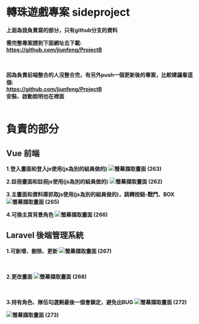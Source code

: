 # 轉珠遊戲專案 sideproject
<b>上面為我負責寫的部分，只有github分支的資料

需完整專案請到下面網址去下載:<br>
https://github.com/jiunfeng/ProjectB

<br><br>
因為負責前端整合的人沒整合完，有另外push一個更新後的專案，比較建議看這個:<br>
https://github.com/jiunfeng/ProjectB <br>
安裝、啟動說明也在裡面
<br><br>


# 負責的部分
## Vue 前端
1.登入畫面和登入js使用(js為別的組員做的)
![螢幕擷取畫面 (263)](https://github.com/hsd325/ProjectB/assets/100175482/8f64e373-e67f-4725-9997-2d660becfd33)

2.註冊畫面和註冊js使用(js為別的組員做的)
![螢幕擷取畫面 (262)](https://github.com/hsd325/ProjectB/assets/100175482/40b8738d-aa30-4b2d-8e39-429beb288150)

3.主畫面和資料庫抓取js使用(js為別的組員做的)，跳轉按鈕-戰鬥、BOX
![螢幕擷取畫面 (265)](https://github.com/hsd325/ProjectB/assets/100175482/fce31125-a841-4793-898e-b939dfb1e19c)

4.可換主頁背景角色
![螢幕擷取畫面 (266)](https://github.com/hsd325/ProjectB/assets/100175482/7d2d396f-237e-4e6f-bd1d-fd15c9208d00)

## Laravel 後端管理系統
1.可新增、刪除、更新
![螢幕擷取畫面 (267)](https://github.com/hsd325/ProjectB/assets/100175482/3c45be8c-70a8-4764-b277-a02dcab97ad7)

<br><br>
2.更改畫面
![螢幕擷取畫面 (268)](https://github.com/hsd325/ProjectB/assets/100175482/141013e1-448d-466c-b310-1d9aa94de621)

<br><br>
3.持有角色、隊伍勾選剩最後一個會鎖定，避免出BUG
![螢幕擷取畫面 (272)](https://github.com/hsd325/ProjectB/assets/100175482/cd116dae-de69-4607-b640-129ba0a01204)

![螢幕擷取畫面 (273)](https://github.com/hsd325/ProjectB/assets/100175482/0f67e683-d30b-4447-bcaf-bbc3102e0a28)


